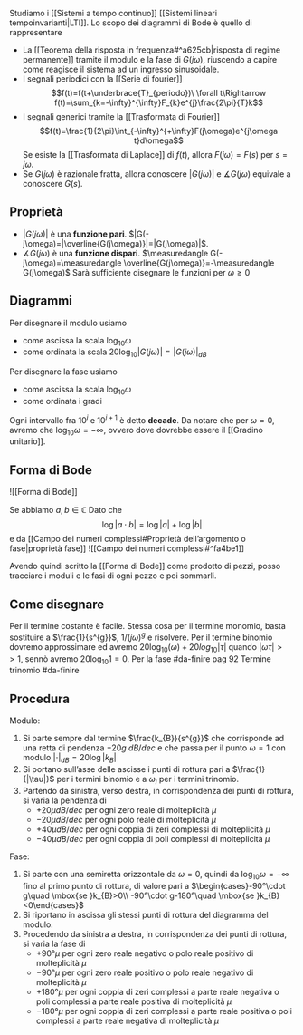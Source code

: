 Studiamo i [[Sistemi a tempo continuo]] [[Sistemi lineari tempoinvarianti|LTI]].
Lo scopo dei diagrammi di Bode è quello di rappresentare
- La [[Teorema della risposta in frequenza#^a625cb|risposta di regime permanente]] tramite il modulo e la fase di $G(j\omega)$, riuscendo a capire come reagisce il sistema ad un ingresso sinusoidale.
- I segnali periodici con la [[Serie di fourier]]
$$f(t)=f(t+\underbrace{T}_{periodo})\ \forall t\Rightarrow f(t)=\sum_{k=-\infty}^{\infty}F_{k}e^{j}\frac{2\pi}{T}k$$
- I segnali generici tramite la [[Trasformata di Fourier]]$$f(t)=\frac{1}{2\pi}\int_{-\infty}^{+\infty}F(j\omega)e^{j\omega t}d\omega$$
  Se esiste la [[Trasformata di Laplace]] di $f(t)$, allora $F(j\omega)=F(s)$ per $s=j\omega$.
- Se $G(j\omega)$ è razionale fratta, allora conoscere $|G(j\omega)|$ e $\measuredangle G(j\omega)$ equivale a conoscere $G(s)$.
## Proprietà
- $|G(j\omega)|$ è una **funzione pari**. $|G(-j\omega)=|\overline{G(j\omega)}|=|G(j\omega)|$. 
- $\measuredangle G(j\omega)$ è una **funzione dispari**. $\measuredangle G(-j\omega)=\measuredangle \overline{G(j\omega)}=-\measuredangle G(j\omega)$
Sarà sufficiente disegnare le funzioni per $\omega \ge 0$

## Diagrammi
Per disegnare il modulo usiamo
- come ascissa la scala $\log_{10}\omega$
- come ordinata la scala $20\log_{10}|G(j\omega)|=|G(j\omega)|_{dB}$

Per disegnare la fase usiamo
- come ascissa la scala $\log_{10}\omega$
- come ordinata i gradi

Ogni intervallo fra $10^i$ e $10^{i+1}$ è detto **decade**.
Da notare che per $\omega=0$, avremo che $\log_{10}\omega=-\infty$, ovvero dove dovrebbe essere il [[Gradino unitario]].
## Forma di Bode
![[Forma di Bode]]

Se abbiamo $a,b\in \mathbb{C}$
Dato che
$$\log|a\cdot b|=\log|a|+\log|b|$$
e da [[Campo dei numeri complessi#Proprietà dell’argomento o fase|proprietà fase]]
![[Campo dei numeri complessi#^fa4be1]]

Avendo quindi scritto la [[Forma di Bode]] come prodotto di pezzi, posso tracciare i moduli e le fasi di ogni pezzo e poi sommarli.

## Come disegnare
Per il termine costante  è facile.
Stessa cosa per il termine monomio, basta sostituire a $\frac{1}{s^{g}}$, $1/(j\omega)^{g}$ e risolvere.
Per il termine binomio dovremo approssimare ed avremo $20\log_{10}(\omega)+20log_{10}|\tau|$ quando $|\omega\tau|>>1$, sennò avremo $20\log_{10}1=0$.
Per la fase #da-finire  pag 92
Termine trinomio #da-finire 

## Procedura
Modulo:
1)  Si parte sempre dal termine $\frac{k_{B}}{s^{g}}$ che corrisponde ad una retta di pendenza $-20g\ dB/dec$ e che passa per il punto $\omega=1$ con modulo $|\cdot|_{dB}=20\log|k_{B}|$
2) Si portano sull’asse delle ascisse i punti di rottura pari a $\frac{1}{|\tau|}$ per i termini binomio e a $\omega_{i}$ per i termini trinomio.
3) Partendo da sinistra, verso destra, in corrispondenza dei punti di rottura, si varia la pendenza di
	- $+20\mu dB/dec$ per ogni zero reale di molteplicità $\mu$
	- $-20\mu dB/dec$ per ogni polo reale di molteplicità $\mu$ 
	- $+40\mu dB/dec$ per ogni coppia di zeri complessi di molteplicità $\mu$
	- $-40\mu dB/dec$ per ogni coppia di poli complessi di molteplicità $\mu$

Fase:
1) Si parte con una semiretta orizzontale da $\omega = 0$, quindi da $\log_{10}\omega=-\infty$ fino al primo punto di rottura, di valore pari a $\begin{cases}-90°\cdot g\quad \mbox{se }k_{B}>0\\ -90°\cdot g-180°\quad \mbox{se }k_{B}<0\end{cases}$
2) Si riportano in ascissa gli stessi punti di rottura del diagramma del modulo.
3) Procedendo da sinistra a destra, in corrispondenza dei punti di rottura, si varia la fase di
	- $+90°\mu$ per ogni zero reale negativo o polo reale positivo di molteplicità $\mu$
	- $-90°\mu$ per ogni zero reale positivo o polo reale negativo di molteplicità $\mu$
	- $+180°\mu$ per ogni coppia di zeri complessi a parte reale negativa o poli complessi a parte reale positiva di molteplicità $\mu$
	- $-180°\mu$ per ogni coppia di zeri complessi a parte reale positiva o poli complessi a parte reale negativa di molteplicità $\mu$
